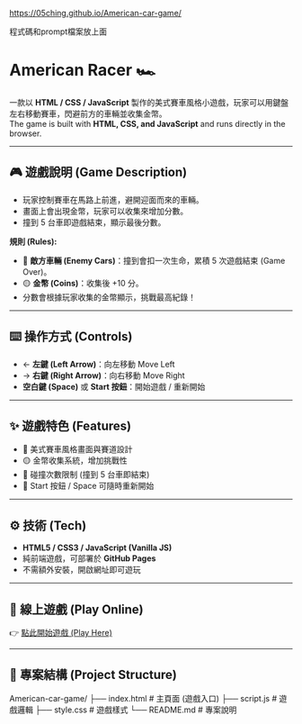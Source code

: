 https://05ching.github.io/American-car-game/

程式碼和prompt檔案放上面

# American Racer 🏎️

一款以 **HTML / CSS / JavaScript** 製作的美式賽車風格小遊戲，玩家可以用鍵盤左右移動賽車，閃避前方的車輛並收集金幣。  
The game is built with **HTML, CSS, and JavaScript** and runs directly in the browser.

---

## 🎮 遊戲說明 (Game Description)

- 玩家控制賽車在馬路上前進，避開迎面而來的車輛。  
- 畫面上會出現金幣，玩家可以收集來增加分數。  
- 撞到 5 台車即遊戲結束，顯示最後分數。  

**規則 (Rules):**
- 🚗 **敵方車輛 (Enemy Cars)**：撞到會扣一次生命，累積 5 次遊戲結束 (Game Over)。  
- 🟡 **金幣 (Coins)**：收集後 +10 分。  
- 分數會根據玩家收集的金幣顯示，挑戰最高紀錄！

---

## ⌨️ 操作方式 (Controls)

- ← **左鍵 (Left Arrow)**：向左移動 Move Left  
- → **右鍵 (Right Arrow)**：向右移動 Move Right  
- **空白鍵 (Space)** 或 **Start 按鈕**：開始遊戲 / 重新開始  

---

## ✨ 遊戲特色 (Features)

- 🎨 美式賽車風格畫面與賽道設計  
- 🟡 金幣收集系統，增加挑戰性  
- 🚗 碰撞次數限制 (撞到 5 台車即結束)  
- 🔄 Start 按鈕 / Space 可隨時重新開始  

---

## ⚙️ 技術 (Tech)

- **HTML5 / CSS3 / JavaScript (Vanilla JS)**  
- 純前端遊戲，可部署於 **GitHub Pages**  
- 不需額外安裝，開啟網址即可遊玩  

---

## 🚀 線上遊戲 (Play Online)

👉 [點此開始遊戲 (Play Here)](https://05ching.github.io/American-car-game/)

---

## 📂 專案結構 (Project Structure)

American-car-game/
├── index.html # 主頁面 (遊戲入口)
├── script.js # 遊戲邏輯
├── style.css # 遊戲樣式
└── README.md # 專案說明
